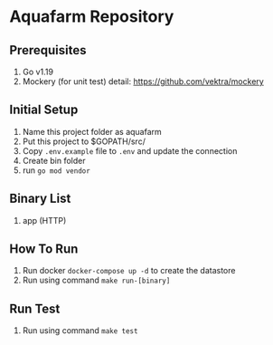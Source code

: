 # Aquafarm Repository

## Prerequisites
  1. Go v1.19
  2. Mockery (for unit test) detail: https://github.com/vektra/mockery

## Initial Setup
  1. Name this project folder as aquafarm
  2. Put this project to $GOPATH/src/
  3. Copy `.env.example` file to `.env` and update the connection
  4. Create bin folder
  5. run `go mod vendor`

## Binary List
  1. app (HTTP)

## How To Run
  1. Run docker `docker-compose up -d` to create the datastore
  2. Run using command `make run-[binary]`

## Run Test
  1. Run using command `make test`
